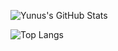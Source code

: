 ![Yunus's GitHub Stats](https://github-readme-stats.vercel.app/api?username=ynsgns&show_icons=true)

![Top Langs](https://github-readme-stats.vercel.app/api/top-langs/?username=ynsgns&layout=compact)


